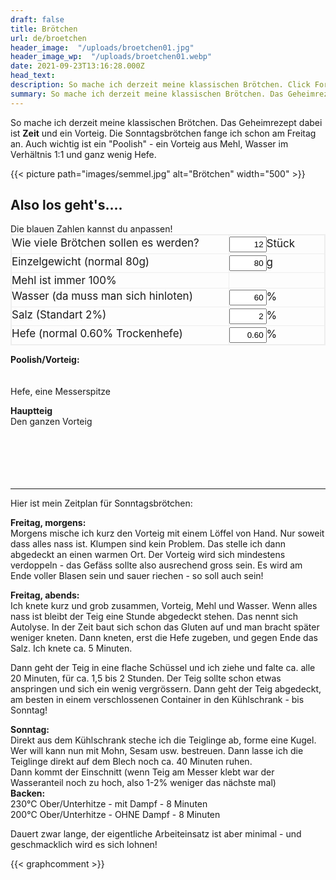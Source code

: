 ```yaml
---
draft: false
title: Brötchen
url: de/broetchen
header_image:  "/uploads/broetchen01.jpg"
header_image_wp:  "/uploads/broetchen01.webp"
date: 2021-09-23T13:16:28.000Z
head_text: 
description: So mache ich derzeit meine klassischen Brötchen. Click For More...
summary: So mache ich derzeit meine klassischen Brötchen. Das Geheimrezept dabei ist **Zeit** und ein Vorteig.
---
```





So mache ich derzeit meine klassischen Brötchen. Das Geheimrezept dabei ist **Zeit** und ein Vorteig. Die Sonntagsbrötchen fange ich schon am Freitag an. Auch wichtig ist ein "Poolish" - ein Vorteig aus Mehl, Wasser im Verhältnis 1:1 und ganz wenig Hefe. 

{{< picture path="images/semmel.jpg" alt="Brötchen" width="500" >}}

## Also los geht's....

<div class="text-blue-700 text-xl">Die blauen Zahlen kannst du anpassen!</div>  

<div class="grid-container">
  <div class="grid-item">Wie viele Brötchen sollen es werden?</div>
  <div class="grid-item"><input class="text-blue-700 font-bold" type="number" id="howMany" name="howMany" value="12" onkeyup="showMsg()">Stück</div>
  <div class="grid-item">Einzelgewicht (normal 80g)</div>
  <div class="grid-item"><input class="text-blue-700 font-bold" type="number" id="weight" name="weight" value="80" onkeyup="showMsg()">g</div>
  <div class="grid-item">Mehl ist immer 100%</div>
  <div class="grid-item"></div>
  <div class="grid-item">Wasser (da muss man sich hinloten)</div>
  <div class="grid-item"><input class="text-blue-700 font-bold" type="number" id="water" name="water" value="60" onkeyup="showMsg()">%</div>
  <div class="grid-item">Salz (Standart 2%)</div>
  <div class="grid-item"><input class="text-blue-700 font-bold" type="number" id="salt" name="salt1" value="2" onkeyup="showMsg()">%</div>
  <div class="grid-item">Hefe (normal 0.60% Trockenhefe)</div>
  <div class="grid-item"><input class="text-blue-700 font-bold" type="number" id="yeast" name="yeast" value="0.60" onkeyup="showMsg()">%</div>
</div>

 
<span id="intro"><p></span>
**Poolish/Vorteig:**  
<span id="pFlour"></span><br>
<span id="pWater"></span><br>
Hefe, eine Messerspitze

**Hauptteig**  
Den ganzen Vorteig  
<span id="Flour"></span><br>
<span id="Water"></span><br>
<span id="Salt"></span><br>
<span id="Yeast"></span><br>
<span id="More"></span><br>

<hr>
Hier ist mein Zeitplan f&uuml;r Sonntagsbrötchen:

**Freitag, morgens:**  
Morgens mische ich kurz den Vorteig mit einem L&ouml;ffel von Hand. Nur soweit dass alles nass ist. Klumpen sind kein Problem. Das stelle ich dann abgedeckt an einen warmen Ort. Der Vorteig wird sich mindestens verdoppeln - das Gef&auml;ss sollte also ausrechend gross sein. 
Es wird am Ende voller Blasen sein und sauer riechen - so soll auch sein!

**Freitag, abends:**  
Ich knete kurz und grob zusammen, Vorteig, Mehl und Wasser. Wenn alles nass ist bleibt der Teig eine Stunde abgedeckt stehen. Das nennt sich Autolyse. In der Zeit baut sich schon das Gluten auf und man bracht später weniger kneten.
Dann kneten, erst die Hefe zugeben, und gegen Ende das Salz. Ich knete ca. 5 Minuten.  

Dann geht der Teig in eine flache Sch&uuml;ssel und ich ziehe und falte ca. alle 20 Minuten, f&uuml;r ca. 1,5 bis 2 Stunden. Der Teig sollte schon etwas anspringen und sich ein wenig vergr&ouml;ssern. 
Dann geht der Teig abgedeckt, am besten in einem verschlossenen Container in den K&uuml;hlschrank - bis Sonntag!

**Sonntag:**  
Direkt aus dem K&uuml;hlschrank steche ich die Teiglinge ab, forme eine Kugel. Wer will kann nun mit Mohn, Sesam usw. bestreuen. Dann lasse ich die Teiglinge direkt auf dem Blech noch ca. 40 Minuten ruhen.  
Dann kommt der Einschnitt (wenn Teig am Messer klebt war der Wasseranteil noch zu hoch, also 1-2% weniger das n&auml;chste mal)  
**Backen:**  
230°C Ober/Unterhitze - mit Dampf - 8 Minuten  
200°C Ober/Unterhitze - OHNE Dampf - 8 Minuten  

Dauert zwar lange, der eigentliche Arbeiteinsatz ist aber minimal - und geschmacklich wird es sich lohnen!


<script type="text/javascript">
window.addEventListener( "load", showMsg());
function showMsg(){

// data from form
  var many    = document.getElementById('howMany').valueAsNumber;
  var weight  = document.getElementById('weight').valueAsNumber;
  var water   = document.getElementById('water').valueAsNumber;
  var yeast   = document.getElementById('yeast').valueAsNumber;
  var salt    = document.getElementById('salt').valueAsNumber;
  let myText = "";

// calculate and send data to span
  document.getElementById('intro').innerHTML = 'Du m&ouml;chstest also '+ many + ' Brötchen &aacute; ' + weight + 'g machen, folgendes brauchst du dazu::<p>';
  document.getElementById('pFlour').innerHTML = 'Mehl: ' + ((many*weight) * 0.16).toFixed(0) + 'g';
  document.getElementById('pWater').innerHTML = 'Wasser: ' + ((many*weight) * 0.16).toFixed(0) + 'g';
  document.getElementById('Flour').innerHTML  = 'Mehl: ' + (((many*weight) / (100 + water) * 100) - ((many*weight) * 0.16)  ).toFixed(0) + 'g';
  document.getElementById('Water').innerHTML  = 'Wasser: ' + ((many*weight) / (100 + water) * (water - 0) - ((many*weight) * 0.16)).toFixed(0) + 'g';
  document.getElementById('Salt').innerHTML   = 'Salz: ' + (((many*weight) / (100 + water) * 100)/100 * salt).toFixed(1) + 'g';
  document.getElementById('Yeast').innerHTML  = 'Hefe: ' + (((many*weight) / (100 + water) * 100)/100 * yeast).toFixed(2) + 'g (Trockenhefe, oder frische Hefe x 3)';
  document.getElementById('More').innerHTML   = myText;
  }
</script>

<script>
document.write(many);
document.write(weight);
document.write(water);
document.write(malt);
document.write(yeast);
</script>


<style type="text/css">
input {
  width: 60px;
  text-align: right;
  padding: 3px !important;
}


input[type="number"]::-webkit-outer-spin-button, input[type="number"]::-webkit-inner-spin-button {
    -webkit-appearance: none !important;
    margin: 0 !important;
}
 
input[type="number"] {
    -moz-appearance: textfield !important;
}


.grid-container {
  display: grid;
  grid-template-columns: auto auto;
  grid-gap: 1px;
  background-color: #eeeeee;
  padding: 2px;
}

.grid-container > div {
  background-color: rgba(255, 255, 255, 0.9);
  text-align: left;
  padding: 2px 0;
  font-size: 17px;
}

.item5 {
  grid-column: 1 / span 2;
}

</style>

{{< graphcomment >}}